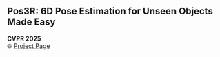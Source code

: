 ## Pos3R: 6D Pose Estimation for Unseen Objects Made Easy
**CVPR 2025**  
🌐 [Project Page](https://pos3r.rios.ai)